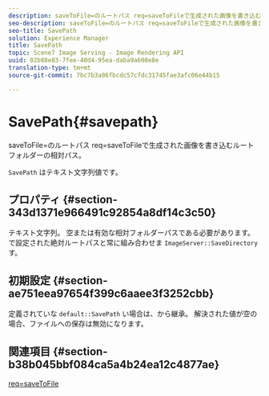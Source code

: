 ```yaml
---
description: saveToFile=のルートパス req=saveToFileで生成された画像を書き込むルートフォルダーの相対パス。
seo-description: saveToFile=のルートパス req=saveToFileで生成された画像を書き込むルートフォルダーの相対パス。
seo-title: SavePath
solution: Experience Manager
title: SavePath
topic: Scene7 Image Serving - Image Rendering API
uuid: 02b88e83-7fee-40d4-95ea-daba9a608e8e
translation-type: tm+mt
source-git-commit: 7bc7b3a86fbcdc57cfdc31745fae3afc06e44b15

---
```



# SavePath{#savepath}

saveToFile=のルートパス req=saveToFileで生成された画像を書き込むルートフォルダーの相対パス。

`SavePath` はテキスト文字列値です。

## プロパティ {#section-343d1371e966491c92854a8df14c3c50}

テキスト文字列。 空または有効な相対フォルダーパスである必要があります。 で設定された絶対ルートパスと常に組み合わせま `ImageServer::SaveDirectory`す。

## 初期設定 {#section-ae751eea97654f399c6aaee3f3252cbb}

定義されていな `default::SavePath` い場合は、から継承。 解決された値が空の場合、ファイルへの保存は無効になります。

## 関連項目 {#section-b38b045bbf084ca5a4b24ea12c4877ae}

[req=saveToFile](../../../../../is-api/http-ref/image-serving-api-ref/c-http-protocol-reference/c-command-reference/r-req/r-req.md#reference-907cdb4a97034db7ad94695f25552e76)
